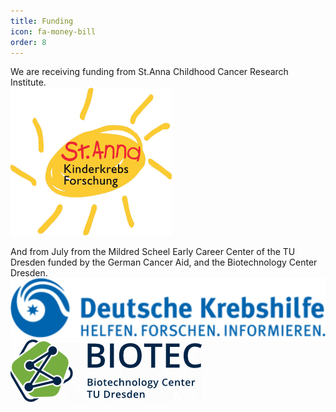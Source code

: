 ```yaml
---
title: Funding
icon: fa-money-bill
order: 8
---
```


We are receiving funding from St.Anna Childhood Cancer Research Institute.  
!["Logo St.Anna-CCRI"](assets/images/StAnnaLogo.png)

And from July from the Mildred Scheel Early Career Center of the TU Dresden funded by the German Cancer Aid, and the Biotechnology Center Dresden.  
!["Logo DKH"](assets/images/csm_DKH_Logo_rgb_88b438f900.png) 
!["Logo Biotec"](assets/images/Biotec.png) 

